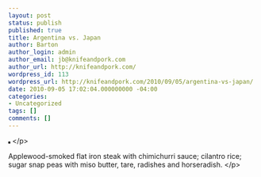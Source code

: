 ```yaml
---
layout: post
status: publish
published: true
title: Argentina vs. Japan
author: Barton
author_login: admin
author_email: jb@knifeandpork.com
author_url: http://knifeandpork.com/
wordpress_id: 113
wordpress_url: http://knifeandpork.com/2010/09/05/argentina-vs-japan/
date: 2010-09-05 17:02:04.000000000 -04:00
categories:
- Uncategorized
tags: []
comments: []
---
```

<p><a href="http:&#47;&#47;www.flickr.com&#47;photos&#47;phy5ics&#47;4962316000&#47;" title="photo sharing"><img src="http:&#47;&#47;farm5.static.flickr.com&#47;4146&#47;4962316000_ffbe472d3c.jpg" style="border: solid 2px #000000;" alt="" &#47;></a>
<&#47;p>
<p>
Applewood-smoked flat iron steak with chimichurri sauce; cilantro rice; sugar snap peas with miso butter, tare, radishes and horseradish.
<&#47;p>
